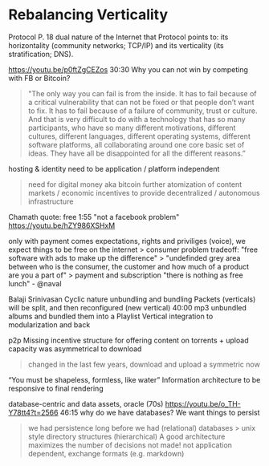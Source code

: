 # Rebalancing Verticality

Protocol
P. 18
dual nature of the Internet that Protocol points to: its horizontality (community networks; TCP/IP) and its verticality (its stratification; DNS). 

https://youtu.be/p0ftZgCEZos
30:30
Why you can not win by competing with FB or Bitcoin?
> "The only way you can fail is from the inside. It has to fail because of a critical vulnerability that can not be fixed or that people don’t want to fix. It has to fail because of a failure of community, trust or culture. And that is very difficult to do with a technology that has so many participants, who have so many different motivations, different cultures, different languages, different operating systems, different software platforms, all collaborating around one core basic set of ideas. They have all be disappointed for all the different reasons.”




hosting & identity need to be application / platform independent
> need for digital money aka bitcoin
> further atomization of content
> markets / economic incentives to provide decentralized / autonomous infrastructure



Chamath quote: free 
1:55
"not a facebook problem"
https://youtu.be/hZY986XSHxM

only with payment comes expectations, rights and priviliges (voice), we expect things to be free on the internet > consumer problem
tradeoff: "free software with ads to make up the difference" > "undefinded grey area between who is the consumer, the customer and how much of a product are you a part of" > payment and subscription
"there is nothing as free lunch" - @naval

Balaji Srinivasan
Cyclic nature
unbundling and bundling
Packets (verticals) will be split, and then reconfigured (new vertical)
40:00 mp3 unbundled albums and bundled them into a Playlist 
Vertical integration to modularization and back


p2p
Missing incentive structure for offering content on torrents + upload capacity was asymmetrical to download
> changed in the last few years, download and upload a symmetric now 

“You must be shapeless, formless, like water”
Information architecture to be responsive to final rendering


database-centric and data assets, oracle (70s)
https://youtu.be/o_TH-Y78tt4?t=2566
46:15 why do we have databases? We want things to persist
> we had persistence long before we had (relational) databases > unix style directory structures (hierarchical)
A good architecture maximizes the number of decisions not made!
> not application dependent, exchange formats (e.g. markdown)
